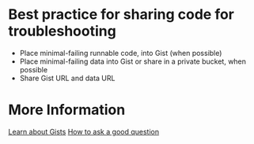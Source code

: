 # Best practice for sharing code for troubleshooting

* Place minimal-failing runnable code, into Gist (when possible)
* Place minimal-failing data into Gist or share in a private bucket, when possible
* Share Gist URL and data URL

# More Information
[Learn about Gists](https://help.github.com/en/github/writing-on-github/creating-gists)
[How to ask a good question](https://stackoverflow.com/help/how-to-ask)
